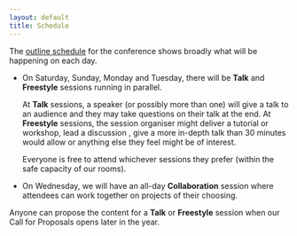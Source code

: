 ```yaml
---
layout: default
title: Schedule
---
```


The [outline schedule](https://pretalx.com/pycon-uk-2020/schedule/) for the conference 
shows broadly what will be happening on each day.

*   On Saturday, Sunday, Monday and Tuesday, there will be **Talk** and **Freestyle** sessions
    running in parallel.

    At **Talk** sessions, a speaker (or possibly more than one) will give a talk to an audience and they
    may take questions on their talk at the end.
    At **Freestyle** sessions, the session organiser might deliver a tutorial or workshop, lead a discussion
    , give a more in-depth talk than 30 minutes would allow or anything else they feel might be of interest.

    Everyone is free to attend whichever sessions they prefer (within the safe capacity of our rooms).

*   On Wednesday, we will have an all-day **Collaboration** session where attendees can work
    together on projects of their choosing.

Anyone can propose the content for a **Talk** or **Freestyle** session when our Call for Proposals opens
later in the year. 

